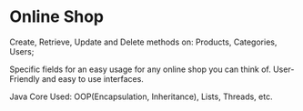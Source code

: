 # Online Shop

Create, Retrieve, Update and Delete methods on:
Products, Categories, Users;

Specific fields for an easy usage for any online shop you can think of.
User-Friendly and easy to use interfaces.

Java Core Used: OOP(Encapsulation, Inheritance), Lists, Threads, etc.
